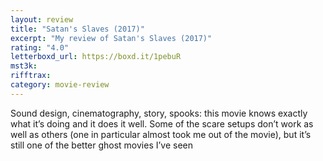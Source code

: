 ```yaml
---
layout: review
title: "Satan's Slaves (2017)"
excerpt: "My review of Satan's Slaves (2017)"
rating: "4.0"
letterboxd_url: https://boxd.it/1pebuR
mst3k:
rifftrax:
category: movie-review
---
```


Sound design, cinematography, story, spooks: this movie knows exactly what it’s doing and it does it well. Some of the scare setups don’t work as well as others (one in particular almost took me out of the movie), but it’s still one of the better ghost movies I’ve seen
